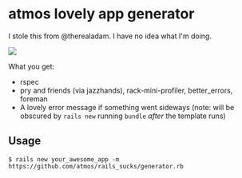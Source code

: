 # atmos lovely app generator

I stole this from @therealadam. I have no idea what I'm doing.

![](http://25.media.tumblr.com/ffc3802d129e5f580d207d9cf725fc52/tumblr_mrltxbddK51szim6vo1_1280.jpg)

What you get:

* rspec
* pry and friends (via jazzhands), rack-mini-profiler, better_errors, foreman
* A lovely error message if something went sideways (note: will be obscured by
  `rails new` running `bundle` _after_ the template runs)

## Usage

    $ rails new your_awesome_app -m https://github.com/atmos/rails_sucks/generator.rb
